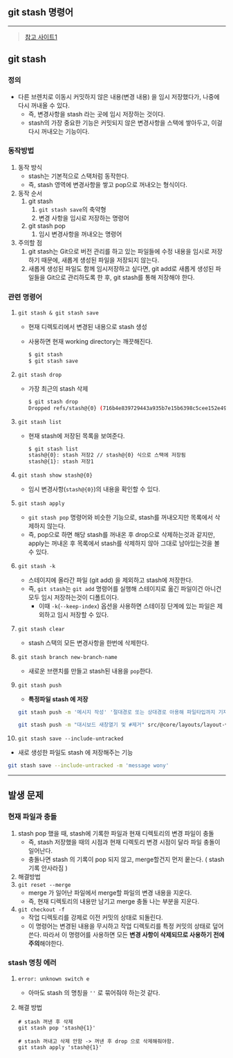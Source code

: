 ## git stash 명령어

---

>[참고 사이트1](https://www.lainyzine.com/ko/article/git-stash-usage-saving-changes-without-commit/)

## git stash 

### 정의

- 다른 브렌치로 이동시 커밋하지 않은 내용(변경 내용) 을 임시 저장했다가, 나중에 다시 꺼내올 수 있다. 
  - 즉, 변경사항을 stash 라는 곳에 임시 저장하는 것이다. 
  - stash의 가장 중요한 기능은 커밋되지 않은 변경사항을 스택에 쌓아두고, 이걸 다시 꺼내오는 기능이다. 

### 동작방법

1. 동작 방식
   - stash는 기본적으로 스택처럼 동작한다. 
   - 즉, stash 영역에 변경사항을 쌓고 pop으로 꺼내오는 형식이다.
2. 동작 순서 
   1. git stash
      1. `git stash save`의 축약형
      2. 변경 사항을 임시로 저장하는 명령어 
   2. git stash pop 
      1. 임시 변경사항을 꺼내오는 명령어
3. 주의할 점
   1. git stash는 Git으로 버전 관리를 하고 있는 파일들에 수정 내용을 임시로 저장하기 때문에, 새롭게 생성된 파일을 저장되지 않는다.
   2. 새롭게 생성된 파일도 함께 임시저장하고 싶다면, git add로 새롭게 생성된 파일들을 Git으로 관리하도록 한 후, git stash를 통해 저장해야 한다. 


### 관련 명령어

1. `git stash & git stash save`

   - 현재 디렉토리에서 변경된 내용으로 stash 생성

   - 사용하면 현재 working directory는 깨끗해진다. 

     ```bash
     $ git stash 
     $ git stash save 
     ```

2. `git stash drop `

   - 가장 최근의 stash 삭제 

     ```bash
     $ git stash drop
     Dropped refs/stash@{0} (716b4e839729443a935b7e15b6398c5cee152e49
     ```

3. `git stash list`

   - 현재 stash에 저장된 목록을 보여준다. 

     ```bash
     $ git stash list
     stash@{0}: stash 저장2 // stash@{0} 식으로 스택에 저장됨 
     stash@{1}: stash 저장1
     ```

4. `git stash show stash@{0}`

   - 임시 변경사항(`stash@{0}`)의 내용을 확인할 수 있다. 

5. `git stash apply`

   - `git stash pop` 명령어와 비슷한 기능으로, stash를 꺼내오지만 목록에서 삭제하지 않는다. 
   - 즉, pop으로 하면 해당 stash를 꺼내온 후 drop으로 삭제하는것과 같지만, apply는 꺼내온 후 목록에서 stash를 삭제하지 않아 그대로 남아있는것을 볼 수 있다. 

6. `git stash -k`

   - 스테이지에 올라간 파일 (git add) 을 제외하고 stash에 저장한다. 
   - 즉, `git stash`는 `git add` 명령어를 실행해 스테이지로 옮긴 파일이건 아니건 모두 임시 저장하는것이 디폴트이다. 
     - 이때 `-k`(`--keep-index`) 옵션을 사용하면 스테이징 단계에 있는 파일은 제외하고 임시 저장할 수 있다. 

7. `git stash clear`

   - stash 스택의 모든 변경사항을 한번에 삭제한다. 

8. `git stash branch new-branch-name`

   - 새로운 브랜치를 만들고 stash된 내용을 `pop`한다.

9. `git stash push`

   - **특정파일 stash 에 저장** 

   ```bash
   git stash push -m '메시지 작성' '절대경로 또는 상대경로 아용해 파일타입까지 기재' # 여러개인경우 ' ' 띄어쓰기로 구분 
   
   git stash push -m "대시보드 새창열기 및 #제거" src/@core/layouts/layout-vertical/components/vertical-nav-menu/components/vertical-nav-menu-items/VerticalNavMenuItems.vue src/router/routes/routerMenu.js src/navigation/vertical/menu.js
   ```

10. `git stash save --include-untracked` 

   - 새로 생성한 파일도 stash 에 저장해주는 기능 

   ```bash 
   git stash save --include-untracked -m 'message wony'
   ```

   

---

## 발생 문제

### 현재 파일과 충돌

1. stash pop 했을 때, stash에 기록한 파일과 현재 디렉토리의 변경 파일이 충돌 
   - 즉, stash 저장했을 때의 시점과 현재 디렉토리 변경 시점이 달라 파일 충돌이 일어난다. 
   - 충돌나면 stash 의 기록이 pop 되지 않고, merge할건지 먼저 뭍는다. ( stash 기록 안사라짐 )
2. 해결방법
  1. `git reset --merge`
     - merge 가 일어난 파일에서 merge할 파일의 변경 내용을 지운다. 
     - 즉, 현재 디렉토리의 내용만 남기고 merge 충돌 나는 부분을 지운다. 
  2. `git checkout -f`
     - 작업 디렉토리를 강제로 이전 커밋의 상태로 되돌린다. 
     - 이 명령어는 변경된 내용을 무시하고 작업 디렉토리를 특정 커밋의 상태로 덮어쓴다. 따라서 이 명령어를 사용하면 모든 **변경 사항이 삭제되므로 사용하기 전에 주의**해야한다. 

### stash 명칭 에러 

1. `error: unknown switch e`

   - 아마도 stash 의 명칭을 `''` 로 묶어줘야 하는것 같다. 

2. 해결 방법

   ```CMD
   # stash 꺼낸 후 삭제 
   git stash pop 'stash@{1}'
   
   # stash 꺼내고 삭제 안함 -> 꺼낸 후 drop 으로 삭제해줘야함. 
   git stash apply 'stash@{1}'
   ```